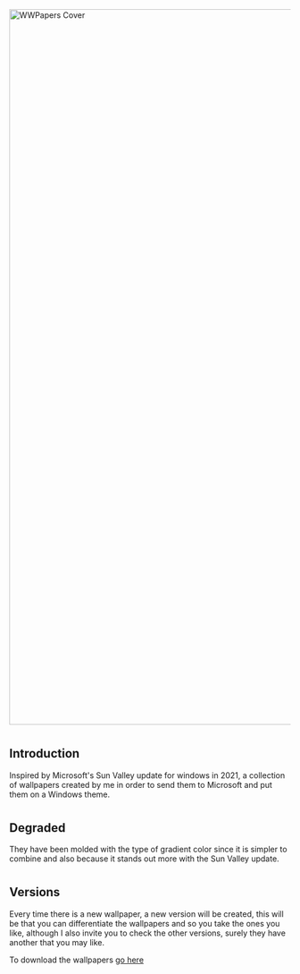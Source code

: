 <img src="https://raw.githubusercontent.com/ToastcodeDev/Windows-Wallpapers/Master/Locale/cover_image.jpg" alt="WWPapers Cover" width="1280"/>

# <h2> Introduction </h2>
<p> Inspired by Microsoft's Sun Valley update for windows in 2021, a collection of wallpapers created by me in order to send them to Microsoft and put them on a Windows theme. </p>

# <h2> Degraded </h2>
<p> They have been molded with the type of gradient color since it is simpler to combine and also because it stands out more with the Sun Valley update. </p>

# <h2> Versions </h2>
<p> Every time there is a new wallpaper, a new version will be created, this will be that you can differentiate the wallpapers and so you take the ones you like, although I also invite you to check the other versions, surely they have another that you may like. </p>

To download the wallpapers [go here](https://github.com/ToastcodeDev/Windows-Wallpapers/releases)
